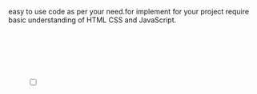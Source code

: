 easy to use code as per your need.for implement for your project require basic understanding of HTML CSS and JavaScript.
<!DOCTYPE html>
<html lang="en">
<head>
  <!-- Your head content, meta tags, stylesheets, etc. --> 

  <!-- CSS for dark/light mode -->
  <style>
    /* Place your existing styles here */ 

    /* Dark/Light Mode Toggle */
    #modeSwitch {
      display: none;
    } 

    .switch {
      position: relative;
      display: inline-block;
      width: 60px;
      height: 34px;
    } 

    .switch input {
      opacity: 0;
      width: 0;
      height: 0;
    } 

    .slider {
      position: absolute;
      cursor: pointer;
      top: 0;
      left: 0;
      right: 0;
      bottom: 0;
      background-color: #ccc;
      -webkit-transition: .4s;
      transition: .4s;
    } 

    .slider:before {
      position: absolute;
      content: "";
      height: 26px;
      width: 26px;
      left: 4px;
      bottom: 4px;
      background-color: white;
      -webkit-transition: .4s;
      transition: .4s;
    } 

    input:checked + .slider {
      background-color: #2196F3;
    } 

    input:focus + .slider {
      box-shadow: 0 0 1px #2196F3;
    } 

    input:checked + .slider:before {
      -webkit-transform: translateX(26px);
      -ms-transform: translateX(26px);
      transform: translateX(26px);
    } 

    /* Dark mode styles */
    body.dark-mode {
      background-color: #333;
      color: #fff;
    }
  </style>
</head>
<body> 

  <!-- Dark/Light Mode Toggle -->
  <div class="mode-toggle">
    <label class="switch">
      <input type="checkbox" id="modeSwitch">
      <span class="slider round"></span>
    </label>
  </div> 

  <!-- The rest of your HTML content --> 

</body>
</html>
